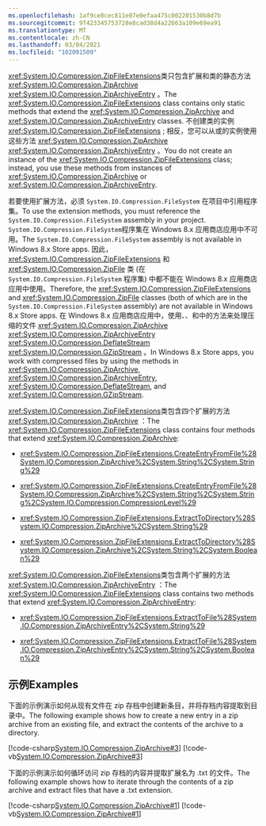 ```yaml
---
ms.openlocfilehash: 1af9ce8cec811e07e0efaa475c002201530b8d7b
ms.sourcegitcommit: 9f423345753728e8cad38d4a22663a109e69ea91
ms.translationtype: MT
ms.contentlocale: zh-CN
ms.lasthandoff: 03/04/2021
ms.locfileid: "102091509"
---
```

<span data-ttu-id="aff50-101"><xref:System.IO.Compression.ZipFileExtensions>类只包含扩展和类的静态方法 <xref:System.IO.Compression.ZipArchive> <xref:System.IO.Compression.ZipArchiveEntry> 。</span><span class="sxs-lookup"><span data-stu-id="aff50-101">The <xref:System.IO.Compression.ZipFileExtensions> class contains only static methods that extend the <xref:System.IO.Compression.ZipArchive> and <xref:System.IO.Compression.ZipArchiveEntry> classes.</span></span> <span data-ttu-id="aff50-102">不创建类的实例 <xref:System.IO.Compression.ZipFileExtensions> ; 相反，您可以从或的实例使用这些方法 <xref:System.IO.Compression.ZipArchive> <xref:System.IO.Compression.ZipArchiveEntry> 。</span><span class="sxs-lookup"><span data-stu-id="aff50-102">You do not create an instance of the <xref:System.IO.Compression.ZipFileExtensions> class; instead, you use these methods from instances of <xref:System.IO.Compression.ZipArchive> or <xref:System.IO.Compression.ZipArchiveEntry>.</span></span>

<span data-ttu-id="aff50-103">若要使用扩展方法，必须 `System.IO.Compression.FileSystem` 在项目中引用程序集。</span><span class="sxs-lookup"><span data-stu-id="aff50-103">To use the extension methods, you must reference the `System.IO.Compression.FileSystem` assembly in your project.</span></span> <span data-ttu-id="aff50-104">`System.IO.Compression.FileSystem`程序集在 Windows 8.x 应用商店应用中不可用。</span><span class="sxs-lookup"><span data-stu-id="aff50-104">The `System.IO.Compression.FileSystem` assembly is not available in Windows 8.x Store apps.</span></span> <span data-ttu-id="aff50-105">因此， <xref:System.IO.Compression.ZipFileExtensions> 和 <xref:System.IO.Compression.ZipFile> 类 (在 `System.IO.Compression.FileSystem` 程序集) 中都不能在 Windows 8.x 应用商店应用中使用。</span><span class="sxs-lookup"><span data-stu-id="aff50-105">Therefore, the <xref:System.IO.Compression.ZipFileExtensions> and <xref:System.IO.Compression.ZipFile> classes (both of which are in the `System.IO.Compression.FileSystem` assembly) are not available in Windows 8.x Store apps.</span></span> <span data-ttu-id="aff50-106">在 Windows 8.x 应用商店应用中，使用、、和中的方法来处理压缩的文件 <xref:System.IO.Compression.ZipArchive> <xref:System.IO.Compression.ZipArchiveEntry> <xref:System.IO.Compression.DeflateStream> <xref:System.IO.Compression.GZipStream> 。</span><span class="sxs-lookup"><span data-stu-id="aff50-106">In Windows 8.x Store apps, you work with compressed files by using the methods in <xref:System.IO.Compression.ZipArchive>, <xref:System.IO.Compression.ZipArchiveEntry>, <xref:System.IO.Compression.DeflateStream>, and <xref:System.IO.Compression.GZipStream>.</span></span>

<span data-ttu-id="aff50-107"><xref:System.IO.Compression.ZipFileExtensions>类包含四个扩展的方法 <xref:System.IO.Compression.ZipArchive> ：</span><span class="sxs-lookup"><span data-stu-id="aff50-107">The <xref:System.IO.Compression.ZipFileExtensions> class contains four methods that extend <xref:System.IO.Compression.ZipArchive>:</span></span>

-   <xref:System.IO.Compression.ZipFileExtensions.CreateEntryFromFile%28System.IO.Compression.ZipArchive%2CSystem.String%2CSystem.String%29>

-   <xref:System.IO.Compression.ZipFileExtensions.CreateEntryFromFile%28System.IO.Compression.ZipArchive%2CSystem.String%2CSystem.String%2CSystem.IO.Compression.CompressionLevel%29>

-   <xref:System.IO.Compression.ZipFileExtensions.ExtractToDirectory%28System.IO.Compression.ZipArchive%2CSystem.String%29>

-   <xref:System.IO.Compression.ZipFileExtensions.ExtractToDirectory%28System.IO.Compression.ZipArchive%2CSystem.String%2CSystem.Boolean%29>

<span data-ttu-id="aff50-108"><xref:System.IO.Compression.ZipFileExtensions>类包含两个扩展的方法 <xref:System.IO.Compression.ZipArchiveEntry> ：</span><span class="sxs-lookup"><span data-stu-id="aff50-108">The <xref:System.IO.Compression.ZipFileExtensions> class contains two methods that extend <xref:System.IO.Compression.ZipArchiveEntry>:</span></span>

-   <xref:System.IO.Compression.ZipFileExtensions.ExtractToFile%28System.IO.Compression.ZipArchiveEntry%2CSystem.String%29>

-   <xref:System.IO.Compression.ZipFileExtensions.ExtractToFile%28System.IO.Compression.ZipArchiveEntry%2CSystem.String%2CSystem.Boolean%29>

## <a name="examples"></a><span data-ttu-id="aff50-109">示例</span><span class="sxs-lookup"><span data-stu-id="aff50-109">Examples</span></span>

<span data-ttu-id="aff50-110">下面的示例演示如何从现有文件在 zip 存档中创建新条目，并将存档内容提取到目录中。</span><span class="sxs-lookup"><span data-stu-id="aff50-110">The following example shows how to create a new entry in a zip archive from an existing file, and extract the contents of the archive to a directory.</span></span>

[!code-csharp[System.IO.Compression.ZipArchive#3](~/samples/snippets/csharp/VS_Snippets_CLR_System/system.io.compression.ziparchive/cs/program3.cs#3)]
[!code-vb[System.IO.Compression.ZipArchive#3](~/samples/snippets/visualbasic/VS_Snippets_CLR_System/system.io.compression.ziparchive/vb/program3.vb#3)]

<span data-ttu-id="aff50-111">下面的示例演示如何循环访问 zip 存档的内容并提取扩展名为 .txt 的文件。</span><span class="sxs-lookup"><span data-stu-id="aff50-111">The following example shows how to iterate through the contents of a zip archive and extract files that have a .txt extension.</span></span>

[!code-csharp[System.IO.Compression.ZipArchive#1](~/samples/snippets/csharp/VS_Snippets_CLR_System/system.io.compression.ziparchive/cs/program1.cs#1)]
[!code-vb[System.IO.Compression.ZipArchive#1](~/samples/snippets/visualbasic/VS_Snippets_CLR_System/system.io.compression.ziparchive/vb/program1.vb#1)]
  
